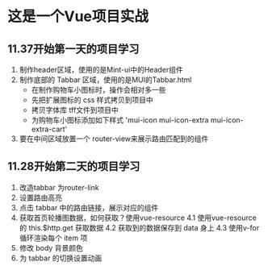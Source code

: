 # 这是一个Vue项目实战
## 11.37开始第一天的项目学习
1. 制作header区域，使用的是Mint-ui中的Header组件
2. 制作底部的 Tabbar 区域，使用的是MUI的Tabbar.html
    + 在制作购物车小图标时，操作会相对多一些
    + 先把扩展图标的 css 样式拷贝到项目中
    + 拷贝字体库 tff文件到项目中
    + 为购物车小图标添加如下样式 'mui-icon mui-icon-extra mui-icon-extra-cart'
3. 要在中间区域放置一个 router-view来展示路由匹配到的组件
## 11.28开始第二天的项目学习
1. 改造tabbar 为router-link
2. 设置路由高亮
3. 点击  tabbar 中的路由链接，展示对应的组件
4. 获取首页轮播图数据，如何获取？使用vue-resource
    4.1 使用vue-resource 的 this.$http.get 获取数据
    4.2 获取到的数据保存到 data 身上
    4.3 使用v-for 循环渲染每个 item 项
5. 修改 body 背景颜色
6. 为 tabbar 的切换设置动画

